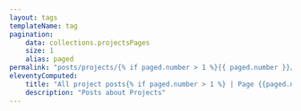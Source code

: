 ```yaml
---
layout: tags
templateName: tag
pagination:
    data: collections.projectsPages
    size: 1
    alias: paged
permalink: "posts/projects/{% if paged.number > 1 %}{{ paged.number }}/{% endif %}index.html"
eleventyComputed:
    title: "All project posts{% if paged.number > 1 %} | Page {{paged.number}}{% endif %}"
    description: "Posts about Projects"
---
```

